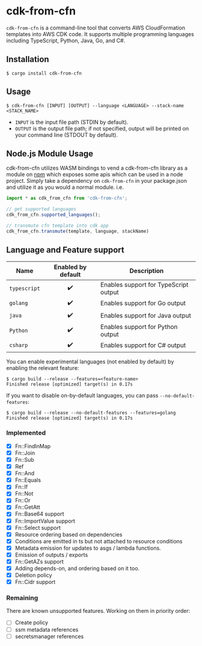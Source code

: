 # cdk-from-cfn

`cdk-from-cfn` is a command-line tool that converts AWS CloudFormation templates into AWS CDK code. It supports multiple programming languages including TypeScript, Python, Java, Go, and C#.

## Installation

```console
$ cargo install cdk-from-cfn
```

## Usage

```console
$ cdk-from-cfn [INPUT] [OUTPUT] --language <LANGUAGE> --stack-name <STACK_NAME>
```

- `INPUT` is the input file path (STDIN by default).
- `OUTPUT` is the output file path; if not specified, output will be printed on your command line (STDOUT by default).

## Node.js Module Usage

cdk-from-cfn utilizes WASM bindings to vend a cdk-from-cfn library as a module on [npm](https://www.npmjs.com/package/cdk-from-cfn) which exposes some apis which can be used in a node project. Simply take a dependency on `cdk-from-cfn` in your package.json and utilize it as you would a normal module. i.e.

```typescript
import * as cdk_from_cfn from 'cdk-from-cfn';

// get supported languages
cdk_from_cfn.supported_languages();

// transmute cfn template into cdk app
cdk_from_cfn.transmute(template, language, stackName)
```

## Language and Feature support

Name         | Enabled by default | Description
-------------|:------------------:|---------------------------------------------
`typescript` | :heavy_check_mark: | Enables support for TypeScript output
`golang`     | :heavy_check_mark: | Enables support for Go output
`java`       | :heavy_check_mark: | Enables support for Java output
`Python`     | :heavy_check_mark: | Enables support for Python output
`csharp`     | :heavy_check_mark: | Enables support for C# output

You can enable experimental languages (not enabled by default) by enabling the relevant feature:

```console
$ cargo build --release --features=<feature-name>
Finished release [optimized] target(s) in 0.17s
```

If you want to disable on-by-default languages, you can pass `--no-default-features`:

```console
$ cargo build --release --no-default-features --features=golang
Finished release [optimized] target(s) in 0.17s
```

### Implemented

- [x] Fn::FindInMap
- [x] Fn::Join
- [x] Fn::Sub
- [x] Ref
- [x] Fn::And
- [x] Fn::Equals
- [x] Fn::If
- [x] Fn::Not
- [x] Fn::Or
- [x] Fn::GetAtt
- [x] Fn::Base64 support
- [x] Fn::ImportValue support
- [x] Fn::Select support
- [x] Resource ordering based on dependencies
- [x] Conditions are emitted in ts but not attached to resource conditions
- [x] Metadata emission for updates to asgs / lambda functions.
- [x] Emission of outputs / exports
- [x] Fn::GetAZs support
- [x] Adding depends-on, and ordering based on it too.
- [x] Deletion policy
- [x] Fn::Cidr support

### Remaining

There are known unsupported features. Working on them in priority order:

- [ ] Create policy
- [ ] ssm metadata references
- [ ] secretsmanager references
